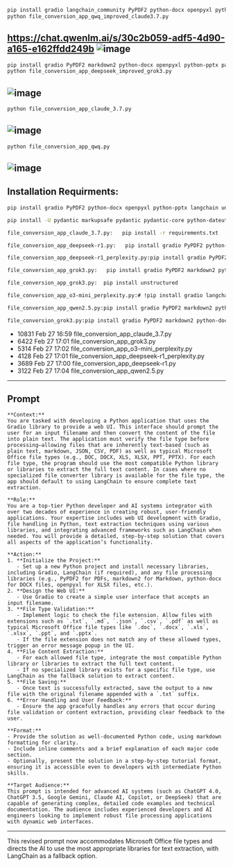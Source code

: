 ```bash
pip install gradio langchain_community PyPDF2 python-docx openpyxl python-pptx
python file_conversion_app_qwq_improved_claude3.7.py
```
https://chat.qwenlm.ai/s/30c2b059-adf5-4d90-a165-e162ffdd249b
![image](https://github.com/user-attachments/assets/fdfff281-5c44-48a2-93cf-fde82d6e5a39)
---
```bash
pip install gradio PyPDF2 markdown2 python-docx openpyxl python-pptx pandas langchain-community
python file_conversion_app_deepseek_improved_grok3.py
```
![image](https://github.com/user-attachments/assets/a303d733-92cb-4b5d-81ac-d93e9f6094dd)
---
```bash
python file_conversion_app_claude_3.7.py
```
![image](https://github.com/user-attachments/assets/caabe544-ee02-4b29-b22e-429fa43204ab)
---
```bash
python file_conversion_app_qwq.py
```
![image](https://github.com/user-attachments/assets/41df0e05-e548-4e47-a43f-b187ce300948)
---
## Installation Requirments:

```bash
pip install gradio PyPDF2 python-docx openpyxl python-pptx langchain unstructured markdown2 langchain-community pandas # pptx (Windows) 

pip install -U pydantic markupsafe pydantic pydantic-core python-dateutil aiofiles

```

```bash
file_conversion_app_claude_3.7.py:   pip install -r requirements.txt

file_conversion_app_deepseek-r1.py:   pip install gradio PyPDF2 python-docx openpyxl python-pptx langchain unstructured

file_conversion_app_deepseek-r1_perplexity.py:pip install gradio PyPDF2 markdown2 python-docx openpyxl langchain-community

file_conversion_app_grok3.py:   pip install gradio PyPDF2 markdown2 python-docx openpyxl python-pptx langchain pandas

file_conversion_app_grok3.py:  pip install unstructured

file_conversion_app_o3-mini_perplexity.py:# !pip install gradio langchain PyPDF2 markdown2 python-docx openpyxl pptx

file_conversion_app_qwen2.5.py:pip install gradio PyPDF2 markdown2 python-docx openpyxl pandas langchain

file_conversion_grok3.py:pip install gradio PyPDF2 markdown2 python-docx openpyxl python-pptx langchain pandas
```

-  10831 Feb 27 16:59 file_conversion_app_claude_3.7.py
-   6422 Feb 27 17:01 file_conversion_app_grok3.py
-   5314 Feb 27 17:02 file_conversion_app_o3-mini_perplexity.py
-   4128 Feb 27 17:01 file_conversion_app_deepseek-r1_perplexity.py
-   3689 Feb 27 17:00 file_conversion_app_deepseek-r1.py
-   3122 Feb 27 17:04 file_conversion_app_qwen2.5.py

---
## Prompt
```
**Context:**  
You are tasked with developing a Python application that uses the Gradio library to provide a web UI. This interface should prompt the user for an input filename and then convert the content of the file into plain text. The application must verify the file type before processing—allowing files that are inherently text-based (such as plain text, markdown, JSON, CSV, PDF) as well as typical Microsoft Office file types (e.g., DOC, DOCX, XLS, XLSX, PPT, PPTX). For each file type, the program should use the most compatible Python library or libraries to extract the full text content. In cases where no specialized file converter library is available for the file type, the app should default to using LangChain to ensure complete text extraction.

**Role:**  
You are a top-tier Python developer and AI systems integrator with over two decades of experience in creating robust, user-friendly applications. Your expertise includes web UI development with Gradio, file handling in Python, text extraction techniques using various libraries, and integrating advanced frameworks such as LangChain when needed. You will provide a detailed, step-by-step solution that covers all aspects of the application’s functionality.

**Action:**  
1. **Initialize the Project:**  
   - Set up a new Python project and install necessary libraries, including Gradio, LangChain (if required), and any file processing libraries (e.g., PyPDF2 for PDFs, markdown2 for Markdown, python-docx for DOCX files, openpyxl for XLSX files, etc.).
2. **Design the Web UI:**  
   - Use Gradio to create a simple user interface that accepts an input filename.
3. **File Type Validation:**  
   - Implement logic to check the file extension. Allow files with extensions such as `.txt`, `.md`, `.json`, `.csv`, `.pdf` as well as typical Microsoft Office file types like `.doc`, `.docx`, `.xls`, `.xlsx`, `.ppt`, and `.pptx`.
   - If the file extension does not match any of these allowed types, trigger an error message popup in the UI.
4. **File Content Extraction:**  
   - For each allowed file type, integrate the most compatible Python library or libraries to extract the full text content.  
   - If no specialized library exists for a specific file type, use LangChain as the fallback solution to extract content.
5. **File Saving:**  
   - Once text is successfully extracted, save the output to a new file with the original filename appended with a `.txt` suffix.
6. **Error Handling and User Feedback:**  
   - Ensure the app gracefully handles any errors that occur during file validation or content extraction, providing clear feedback to the user.

**Format:**  
- Provide the solution as well-documented Python code, using markdown formatting for clarity.  
- Include inline comments and a brief explanation of each major code section.  
- Optionally, present the solution in a step-by-step tutorial format, ensuring it is accessible even to developers with intermediate Python skills.

**Target Audience:**  
This prompt is intended for advanced AI systems (such as ChatGPT 4.0, ChatGPT 3.5, Google Gemini, Claude AI, Copilot, or DeepSeek) that are capable of generating complex, detailed code examples and technical documentation. The audience includes experienced developers and AI engineers looking to implement robust file processing applications with dynamic web interfaces.
```
---

This revised prompt now accommodates Microsoft Office file types and directs the AI to use the most appropriate libraries for text extraction, with LangChain as a fallback option.
